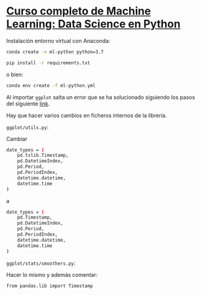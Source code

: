 # [Curso completo de Machine Learning: Data Science en Python](https://cursos.frogamesformacion.com/courses/machine-learning-python/)

Instalación entorno virtual con Anaconda:

```bash
conda create -n ml-python python=3.7
```

```bash
pip install -r requirements.txt
```

o bien:

```bash
conda env create -f ml-python.yml
```

Al importar `ggplot` salta un error que se ha solucionado siguiendo los pasos del siguiente [link](https://github.com/yhat/ggpy/issues/662#issuecomment-484138308).

Hay que hacer varios cambios en ficheros internos de la librería.

`ggplot/utils.py`:

Cambiar

```bash
date_types = (
    pd.tslib.Timestamp,
    pd.DatetimeIndex,
    pd.Period,
    pd.PeriodIndex,
    datetime.datetime,
    datetime.time
)
```

a

```bash
date_types = (
    pd.Timestamp,
    pd.DatetimeIndex,
    pd.Period,
    pd.PeriodIndex,
    datetime.datetime,
    datetime.time
)
```

`ggplot/stats/smoothers.py`:

Hacer lo mismo y además comentar:

`from pandas.lib import Timestamp`
